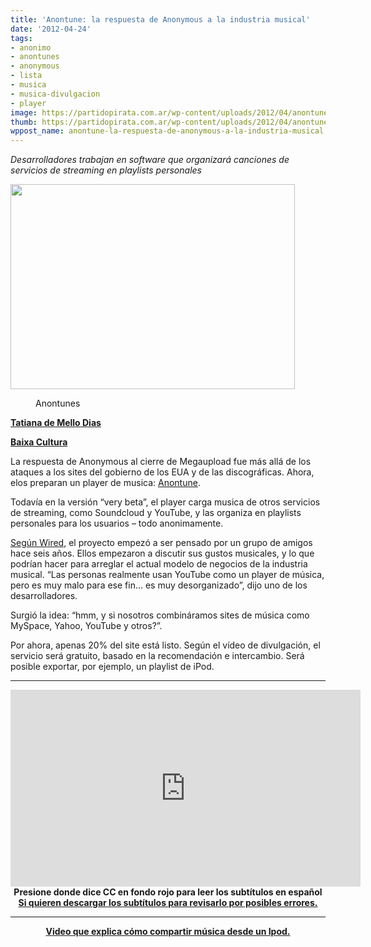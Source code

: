 ```yaml
---
title: 'Anontune: la respuesta de Anonymous a la industria musical'
date: '2012-04-24'
tags:
- anonimo
- anontunes
- anonymous
- lista
- musica
- musica-divulgacion
- player
image: https://partidopirata.com.ar/wp-content/uploads/2012/04/anontune.jpg
thumb: https://partidopirata.com.ar/wp-content/uploads/2012/04/anontune-150x150.jpg
wppost_name: anontune-la-respuesta-de-anonymous-a-la-industria-musical
---
```


<em>Desarrolladores trabajan en software que organizará canciones de servicios de streaming en playlists personales</em>

<a href="https://partidopirata.com.ar/wp-content/uploads/2012/04/anontune.jpg"><img class="size-full wp-image-4201 aligncenter" title="anontune" src="https://partidopirata.com.ar/wp-content/uploads/2012/04/anontune.jpg" alt="" width="455" height="328" /></a>
<div class="mceTemp mceIEcenter"><dl id="attachment_4201" class="wp-caption aligncenter" style="width: 465px;"><dd class="wp-caption-dd">Anontunes</dd></dl></div>
<strong><a href="http://blogs.estadao.com.br/tatiana-dias/anontune-a-resposta-do-anonymous-para-a-industria-musical/" target="_blank">Tatiana de Mello Dias</a></strong>

<strong><a href="http://baixacultura.org/2012/04/24/anonymous-e-a-nova-ordem-musical-o-anontune/" target="_blank">Baixa Cultura</a></strong>

La respuesta de Anonymous al cierre de Megaupload fue más allá de los ataques a los sites del gobierno de los EUA y de las discográficas. Ahora, elos preparan un player de musica: <a href="http://anontune.com/">Anontune</a>.

Todavía en la versión “very beta”, el player carga musica de otros servicios de streaming, como Soundcloud y YouTube, y las organiza en playlists personales para los usuarios – todo anonimamente.

<a href="http://www.wired.com/underwire/2012/04/anontune-anonymous/">Según Wired</a>, el proyecto empezó a ser pensado por un grupo de amigos hace seis años. Ellos empezaron a discutir sus gustos musicales, y lo que podrían hacer para arreglar el actual modelo de negocios de la industria musical. “Las personas realmente usan YouTube como un player de música, pero es muy malo para ese fin… es muy desorganizado”, dijo uno de los desarrolladores.

Surgió la idea: “hmm, y si nosotros combináramos sites de música como MySpace, Yahoo, YouTube y otros?”.

Por ahora, apenas 20% del site está listo. Según el vídeo de divulgación, el servicio será gratuito, basado en la recomendación e intercambio. Será posible exportar, por ejemplo, un playlist de iPod.

<hr />

<center>
<iframe src="http://www.youtube.com/embed/sU9Xvl9tdCE" frameborder="0" width="560" height="315"></iframe>
<strong>Presione donde dice CC en fondo rojo para leer los subtítulos en español</strong>
<strong><strong> <a href="https://rapidshare.com/files/2249245363/Message_from_Anonymous__Music_has_changedes.srt" target="_blank">Si quieren descargar los subtítulos para revisarlo por posibles errores.</a>
</strong></strong>

<hr />

<strong><a href="http://youtu.be/sa-05F4X8nU" target="_blank">Video que explica cómo compartir música desde un Ipod.</a></strong>

</center>
